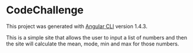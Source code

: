 # CodeChallenge

This project was generated with [Angular CLI](https://github.com/angular/angular-cli) version 1.4.3.

This is a simple site that allows the user to input a list of numbers and then the site will calculate the mean, mode, min and max for those numbers.

